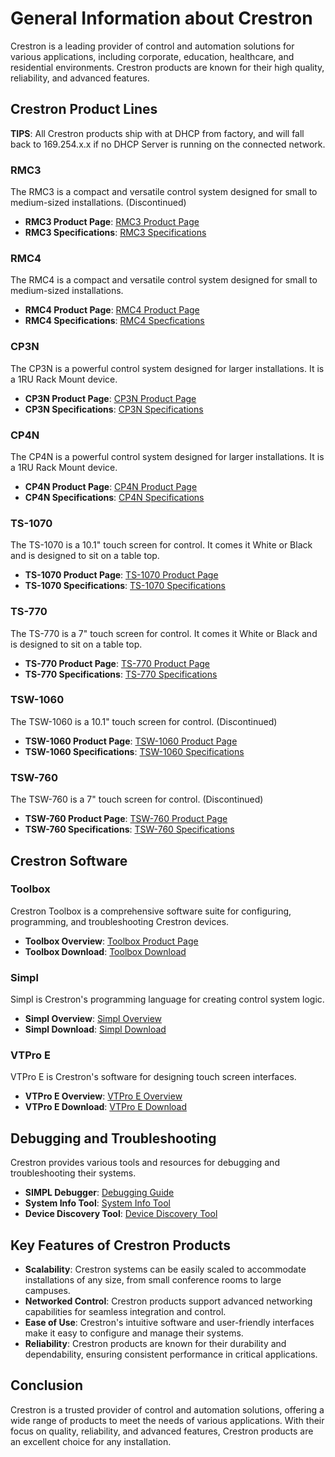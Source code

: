 <link rel="stylesheet" href="../styles.css">

# General Information about Crestron

Crestron is a leading provider of control and automation solutions for various applications, including corporate, education, healthcare, and residential environments. Crestron products are known for their high quality, reliability, and advanced features.

## Crestron Product Lines
**TIPS**: All Crestron products ship with at DHCP from factory, and will fall back to 169.254.x.x if no DHCP Server is running on the connected network.

### RMC3
The RMC3 is a compact and versatile control system designed for small to medium-sized installations. (Discontinued)
- **RMC3 Product Page**: [RMC3 Product Page](https://www.crestron.com/Products/Control-Hardware-Software/Hardware/Control-Systems/RMC3)
- **RMC3 Specifications**: [RMC3 Specifications](https://www.crestron.com/getmedia/e1afed18-c88e-4b03-87a5-4a830732b215/mg_qs_rmc3)

### RMC4
The RMC4 is a compact and versatile control system designed for small to medium-sized installations.

- **RMC4 Product Page**: [RMC4 Product Page](https://www.crestron.com/Products/Control-Hardware-Software/Hardware/Control-Systems/RMC4)
- **RMC4 Specifications**: [RMC4 Specfications](https://www.crestron.com/getmedia/6673660d-316b-47f4-8700-caf4e691dc11/ss_RMC4)

### CP3N
The CP3N is a powerful control system designed for larger installations. It is a 1RU Rack Mount device.

- **CP3N Product Page**: [CP3N Product Page](https://www.crestron.com/Products/Control-Hardware-Software/Hardware/Control-Systems/CP3N)
- **CP3N Specifications**: [CP3N Specifications](https://www.crestron.com/getmedia/3441b06f-37ea-4acf-a7b5-adc4fee8a5e0/ss_cp3n)

### CP4N
The CP4N is a powerful control system designed for larger installations. It is a 1RU Rack Mount device.

- **CP4N Product Page**: [CP4N Product Page](https://www.crestron.com/Products/Control-Hardware-Software/Hardware/Control-Systems/CP4N)
- **CP4N Specifications**: [CP4N Specifications](https://www.crestron.com/getmedia/4e4c2151-82c3-4f72-80c1-849487f6310a/ss_CP4N)

### TS-1070
The TS-1070 is a 10.1" touch screen for control. It comes it White or Black and is designed to sit on a table top.

- **TS-1070 Product Page**: [TS-1070 Product Page](https://www.crestron.com/Products/Control-Surfaces/Touch-Screens/Large-Touch-Screens/TS-1070-B-S)
- **TS-1070 Specifications**: [TS-1070 Specifications](https://www.crestron.com/getmedia/cdb845f8-9098-4c6b-85ba-41e6ff439fba/ss_TS-1070)

### TS-770
The TS-770 is a 7" touch screen for control. It comes it White or Black and is designed to sit on a table top.

- **TS-770 Product Page**: [TS-770 Product Page](https://www.crestron.com/Products/Control-Surfaces/Touch-Screens/Medium-Touch-Screens/TS-770-B-S)
- **TS-770 Specifications**: [TS-770 Specifications](https://www.crestron.com/getmedia/5b9f23ae-1cf3-443d-8779-ca6f05f9dcb1/ss_TS-770)

### TSW-1060
The TSW-1060 is a 10.1" touch screen for control. (Discontinued)

- **TSW-1060 Product Page**: [TSW-1060 Product Page](https://www.crestron.com/Products/Control-Surfaces/Touch-Screens/Large-Touch-Screens/TSW-1060-B-S)
- **TSW-1060 Specifications**: [TSW-1060 Specifications](https://www.crestron.com/getmedia/b7534d9b-aa21-4cea-b10a-8d8898f41ee3/ss_tsw-1060)

### TSW-760
The TSW-760 is a 7" touch screen for control. (Discontinued)

- **TSW-760 Product Page**: [TSW-760 Product Page](https://www.crestron.com/Products/Control-Surfaces/Touch-Screens/Medium-Touch-Screens/TSW-760-B-S)
- **TSW-760 Specifications**: [TSW-760 Specifications](https://www.crestron.com/getmedia/e61a615a-799b-455b-a1be-b3ff10fb5a5d/ss_tsw-760)

## Crestron Software

### Toolbox
Crestron Toolbox is a comprehensive software suite for configuring, programming, and troubleshooting Crestron devices.

- **Toolbox Overview**: [Toolbox Product Page](https://www.crestron.com/Products/Control-Hardware-Software/Software/Development-Software/SW-TB)
- **Toolbox Download**: [Toolbox Download](https://www.crestron.com/Software-Firmware/Software/Crestron-Toolbox/Crestron-Toolbox/3-1350-0006-8)

### Simpl
Simpl is Crestron's programming language for creating control system logic.

- **Simpl Overview**: [Simpl Overview](https://www.crestron.com/Products/Control-Hardware-Software/Software/Control-System-Software/SW-SIMPL)
- **Simpl Download**: [Simpl Download](https://www.crestron.com/Software-Firmware/Software/SIMPL-153;-Windows-174;/SIMPL-Windows/4-3000-01-01)

### VTPro E
VTPro E is Crestron's software for designing touch screen interfaces.

- **VTPro E Overview**: [VTPro E Overview](https://www.crestron.com/Products/Control-Hardware-Software/Software/Development-Software/SW-VTPRO-E)
- **VTPro E Download**: [VTPro E Download](https://www.crestron.com/Software-Firmware/Software/VisionTools-153;-Pro-e/VT-Pro-e-6/6-2-02-08)

## Debugging and Troubleshooting

Crestron provides various tools and resources for debugging and troubleshooting their systems.

- **SIMPL Debugger**: [Debugging Guide](https://help.crestron.com/toolbox/#SIMPL_Debugger/About_the_SIMPL_Debugger.htm?TocPath=Tools%257CSIMPL%2520Debugger%257C_____1)
- **System Info Tool**: [System Info Tool](https://help.crestron.com/toolbox/#System_Info/About_the_System_Info_Tool.htm?TocPath=Tools%257CSystem%2520Info%257C_____1)
- **Device Discovery Tool**: [Device Discovery Tool](https://help.crestron.com/toolbox/#Tools/About_the_Device_Discovery_Tool%20with%20Export.htm?TocPath=Tools%257CDevice%2520Discovery%2520Tool%257C_____1)

## Key Features of Crestron Products

- **Scalability**: Crestron systems can be easily scaled to accommodate installations of any size, from small conference rooms to large campuses.
- **Networked Control**: Crestron products support advanced networking capabilities for seamless integration and control.
- **Ease of Use**: Crestron's intuitive software and user-friendly interfaces make it easy to configure and manage their systems.
- **Reliability**: Crestron products are known for their durability and dependability, ensuring consistent performance in critical applications.


## Conclusion

Crestron is a trusted provider of control and automation solutions, offering a wide range of products to meet the needs of various applications. With their focus on quality, reliability, and advanced features, Crestron products are an excellent choice for any installation.
